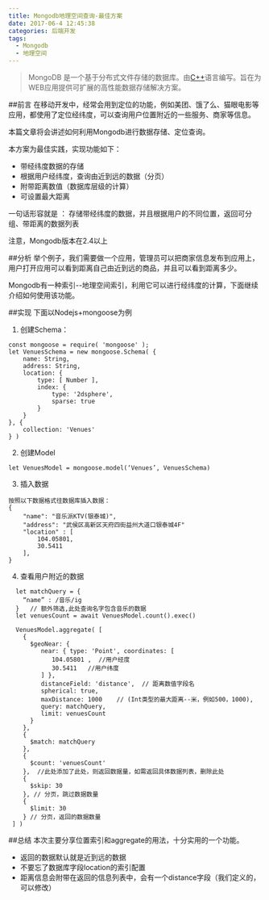 ```yaml
---
title: Mongodb地理空间查询-最佳方案
date: 2017-06-4 12:45:38
categories: 后端开发
tags:
  - Mongodb
  - 地理空间
---
```








> MongoDB
是一个基于分布式文件存储的数据库。由[C++](http://baike.baidu.com/view/824.htm)语言编写。旨在为WEB应用提供可扩展的高性能数据存储解决方案。

##前言
在移动开发中，经常会用到定位的功能，例如美团、饿了么、猫眼电影等应用，都使用了定位经纬度，可以查询用户位置附近的一些服务、商家等信息。

本篇文章将会讲述如何利用Mongodb进行数据存储、定位查询。

本方案为最佳实践，实现功能如下：
* 带经纬度数据的存储
* 根据用户经纬度，查询由近到远的数据（分页）
* 附带距离数值（数据库层级的计算）
* 可设置最大距离

一句话形容就是 ： 存储带经纬度的数据，并且根据用户的不同位置，返回可分组、带距离的数据列表

<!-- more -->

注意，Mongodb版本在2.4以上

##分析
举个例子，我们需要做一个应用，管理员可以把商家信息发布到应用上，用户打开应用可以看到距离自己由近到远的商品，并且可以看到距离多少。

Mongodb有一种索引--地理空间索引，利用它可以进行经纬度的计算，下面继续介绍如何使用该功能。

##实现
下面以Nodejs+mongoose为例

1. 创建Schema：
```
const mongoose = require( 'mongoose' );
let VenuesSchema = new mongoose.Schema( {
    name: String,
    address: String,
    location: {
        type: [ Number ],
        index: {
            type: '2dsphere',
            sparse: true
        }
    }
}, {
    collection: 'Venues'
} )
```

2. 创建Model
```
let VenuesModel = mongoose.model(‘Venues’, VenuesSchema)
```

3. 插入数据
```
按照以下数据格式往数据库插入数据：
{
    "name": "音乐派KTV(银泰城)",
    "address": "武侯区高新区天府四街益州大道口银泰城4F"
    "location" : [
        104.05801,
        30.5411
    ],
}
```

4. 查看用户附近的数据
```
  let matchQuery = {
    “name” : /音乐/ig
  }   // 额外筛选,此处查询名字包含音乐的数据
  let venuesCount = await VenuesModel.count().exec()

  VenuesModel.aggregate( [
    {
      $geoNear: {
         near: { type: 'Point', coordinates: [
            104.05801 ,  //用户经度
            30.5411   //用户纬度
         ] },
         distanceField: 'distance',  // 距离数值字段名
         spherical: true,
         maxDistance: 1000    // (Int类型的最大距离--米，例如500，1000),        
         query: matchQuery,
         limit: venuesCount
      }
    },
    {
      $match: matchQuery
    },
    {
      $count: 'venuesCount'
    },  //此处添加了此处，则返回数据量，如需返回具体数据列表，删除此处
    {
      $skip: 30  
    }, // 分页，跳过数据数量
    {
      $limit: 30
    } // 分页，返回的数据数量
 ] )
```

##总结
本次主要分享位置索引和aggregate的用法，十分实用的一个功能。

* 返回的数据默认就是近到远的数据
* 不要忘了数据库字段location的索引配置
* 距离信息会附带在返回的信息列表中，会有一个distance字段（我们定义的，可以修改）
